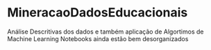 # MineracaoDadosEducacionais
Análise Descritivas dos dados e também aplicação de Algortimos de Machine Learning
Notebooks ainda estão bem desorganizados

